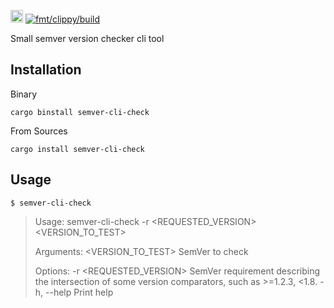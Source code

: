 [<img alt="crates.io" src="https://img.shields.io/crates/v/semver-cli-check.svg?style=for-the-badge&color=fc8d62&logo=rust" height="20">](https://crates.io/crates/semver-cli-check)
[![fmt/clippy/build](https://github.com/vaporif/semver-cli-check/actions/workflows/ci.yml/badge.svg)](https://github.com/vaporif/semver-cli-check/actions/workflows/ci.yml)

Small semver version checker cli tool

## Installation
Binary

```shell
cargo binstall semver-cli-check
```
From Sources

```shell
cargo install semver-cli-check
```


## Usage

```shell
$ semver-cli-check
```

>Usage: semver-cli-check -r <REQUESTED_VERSION> <VERSION_TO_TEST>
>
>Arguments:
>  <VERSION_TO_TEST>  SemVer to check
>
>Options:
>  -r <REQUESTED_VERSION>      SemVer requirement describing the intersection of some version comparators, such as >=1.2.3, <1.8.
>  -h, --help                  Print help
